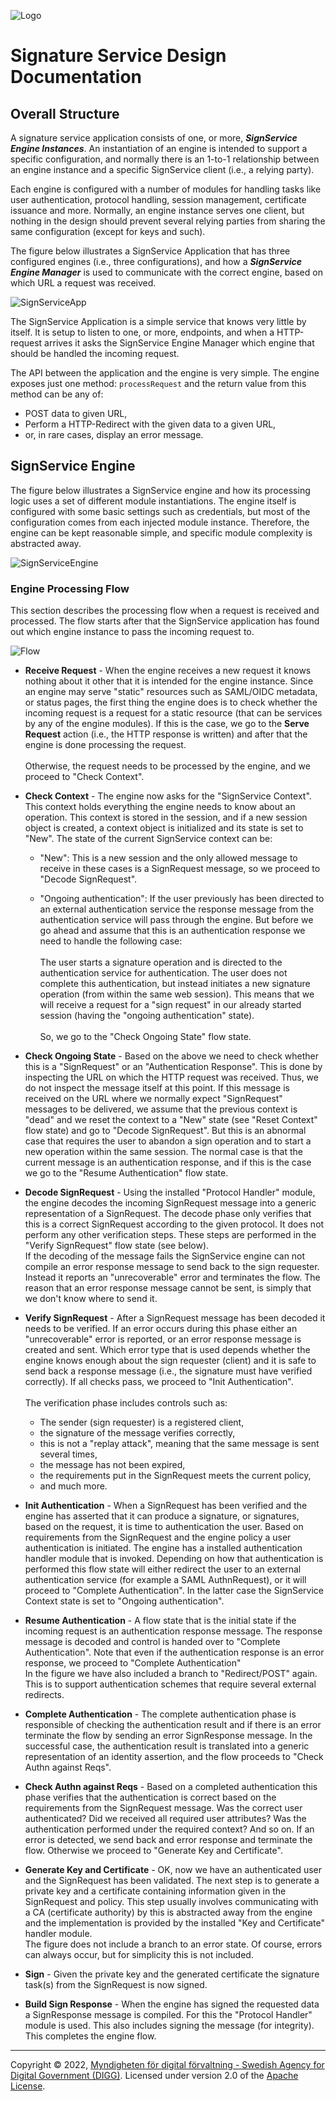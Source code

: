![Logo](images/sweden-connect.png)


# Signature Service Design Documentation

## Overall Structure

A signature service application consists of one, or more, ***SignService Engine Instances***. An instantiation of an
engine is intended to support a specific configuration, and normally there is an 1-to-1 relationship between an engine
instance and a specific SignService client (i.e., a relying party).

Each engine is configured with a number of modules for handling tasks like user authentication, protocol
handling, session management, certificate issuance and more. Normally, an engine instance serves one
client, but nothing in the design should prevent several relying parties from sharing the same configuration
(except for keys and such).

The figure below illustrates a SignService Application that has three configured engines (i.e., three configurations),
and how a ***SignService Engine Manager*** is used to communicate with the correct engine, based on which URL
a request was received.


![SignServiceApp](images/signservice-app.png)

The SignService Application is a simple service that knows very little by itself. It is setup to listen to
one, or more, endpoints, and when a HTTP-request arrives it asks the SignService Engine Manager which engine
that should be handled the incoming request.

The API between the application and the engine is very simple. The engine exposes just one method: `processRequest`
and the return value from this method can be any of:

- POST data to given URL,
- Perform a HTTP-Redirect with the given data to a given URL,
- or, in rare cases, display an error message.

## SignService Engine

The figure below illustrates a SignService engine and how its processing logic uses a set of different
module instantiations. The engine itself is configured with some basic settings such as credentials, but
most of the configuration comes from each injected module instance. Therefore, the engine can be kept 
reasonable simple, and specific module complexity is abstracted away. 

![SignServiceEngine](images/signservice-engine.png)


### Engine Processing Flow

This section describes the processing flow when a request is received and processed. The flow starts
after that the SignService application has found out which engine instance to pass the incoming request to.

![Flow](images/engine-flow.png)

* **Receive Request** - When the engine receives a new request it knows nothing about it other that it is
intended for the engine instance. Since an engine may serve "static" resources such as SAML/OIDC metadata,
or status pages, the first thing the engine does is to check whether the incoming request is a request for
a static resource (that can be services by any of the engine modules). If this is the case, we go to the
**Serve Request** action (i.e., the HTTP response is written) and after that the engine is done processing
the request.<br /><br />Otherwise, the request needs to be processed by the engine, and we proceed to
"Check Context".

* **Check Context** - The engine now asks for the "SignService Context". This context holds everything
the engine needs to know about an operation. This context is stored in the session, and if a new session
object is created, a context object is initialized and its state is set to "New". The state of
the current SignService context can be:

  - "New": This is a new session and the only allowed message to receive in these cases is a SignRequest message, 
  so we proceed to "Decode SignRequest".
  
  - "Ongoing authentication": If the user previously has been directed to an external authentication service
  the response message from the authentication service will pass through the engine. But before we go ahead and 
  assume that this is an authentication response we need to handle the following case:<br /><br />
  The user starts a signature operation and is directed to the authentication service for
  authentication. The user does not complete this authentication, but instead initiates a
  new signature operation (from within the same web session). This means that we will receive
  a request for a "sign request" in our already started session (having the "ongoing authentication" state).
  <br /><br />
  So, we go to the "Check Ongoing State" flow state.
  
* **Check Ongoing State** - Based on the above we need to check whether this is a "SignRequest" or an 
  "Authentication Response". This is done by inspecting the URL on which the HTTP request was received. Thus,
  we do not inspect the message itself at this point. If this message is received on the URL where we normally
  expect "SignRequest" messages to be delivered, we assume that the previous context is "dead" and we
  reset the context to a "New" state (see "Reset Context" flow state) and go to "Decode SignRequest". 
  But this is an abnormal case that requires the user to abandon a sign operation and to start a new 
  operation within the same session. The normal case is that the current message is an authentication response,
  and if this is the case we go to the "Resume Authentication" flow state.
  
* **Decode SignRequest** - Using the installed "Protocol Handler" module, the engine decodes the incoming
  SignRequest message into a generic representation of a SignRequest. The decode phase only verifies that this
  is a correct SignRequest according to the given protocol. It does not perform any other verification steps.
  These steps are performed in the "Verify SignRequest" flow state (see below).<br />
  If the decoding of the message fails the SignService engine can not compile an error response message
  to send back to the sign requester. Instead it reports an "unrecoverable" error and terminates the flow.
  The reason that an error response message cannot be sent, is simply that we don't know where to send it.
  
* **Verify SignRequest** - After a SignRequest message has been decoded it needs to be verified. If an error
  occurs during this phase either an "unrecoverable" error is reported, or an error response message is
  created and sent. Which error type that is used depends whether the engine knows enough about the sign
  requester (client) and it is safe to send back a response message (i.e., the signature must have verified
  correctly). If all checks pass, we proceed to "Init Authentication".<br /><br />
  The verification phase includes controls such as:
  - The sender (sign requester) is a registered client,
  - the signature of the message verifies correctly,
  - this is not a "replay attack", meaning that the same message is sent several times,
  - the message has not been expired,
  - the requirements put in the SignRequest meets the current policy,
  - and much more.
  
* **Init Authentication** - When a SignRequest has been verified and the engine has asserted that it can
  produce a signature, or signatures, based on the request, it is time to authentication the user. Based
  on requirements from the SignRequest and the engine policy a user authentication is initiated. The engine
  has a installed authentication handler module that is invoked. Depending on how that authentication is
  performed this flow state will either redirect the user to an external authentication service (for example
  a SAML AuthnRequest), or it will proceed to "Complete Authentication". In the latter case the SignService
  Context state is set to "Ongoing authentication".
  
* **Resume Authentication** - A flow state that is the initial state if the incoming request is an authentication
  response message. The response message is decoded and control is handed over to "Complete Authentication".
  Note that even if the authentication response is an error response, we proceed to "Complete Authentication"<br />
  In the figure we have also included a branch to "Redirect/POST" again. This is to support authentication
  schemes that require several external redirects.
  
* **Complete Authentication** - The complete authentication phase is responsible of checking the authentication
  result and if there is an error terminate the flow by sending an error SignResponse message. In the
  successful case, the authentication result is translated into a generic representation of an identity assertion,
  and the flow proceeds to "Check Authn against Reqs".
  
* **Check Authn against Reqs** - Based on a completed authentication this phase verifies that the authentication
  is correct based on the requirements from the SignRequest message. Was the correct user authenticated? Did 
  we received all required user attributes? Was the authentication performed under the required context? And so on.
  If an error is detected, we send back and error response and terminate the flow. Otherwise we proceed to 
  "Generate Key and Certificate".
  
* **Generate Key and Certificate** - OK, now we have an authenticated user and the SignRequest has been 
  validated. The next step is to generate a private key and a certificate containing information given in
  the SignRequest and policy. This step usually involves communicating with a CA (certificate authority)
  by this is abstracted away from the engine and the implementation is provided by the installed "Key and Certificate"
  handler module.<br />
  The figure does not include a branch to an error state. Of course, errors can always occur, but for simplicity
  this is not included.
  
* **Sign** - Given the private key and the generated certificate the signature task(s) from the SignRequest
  is now signed.
  
* **Build Sign Response** - When the engine has signed the requested data a SignResponse message is compiled.
  For this the "Protocol Handler" module is used. This also includes signing the message (for integrity).
  This completes the engine flow.
  
-----

Copyright &copy; 2022, [Myndigheten för digital förvaltning - Swedish Agency for Digital Government (DIGG)](http://www.digg.se). Licensed under version 2.0 of the [Apache License](http://www.apache.org/licenses/LICENSE-2.0).
  

  
  




